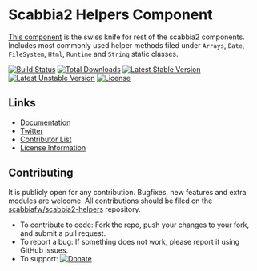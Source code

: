 # Scabbia2 Helpers Component

[This component](https://github.com/scabbiafw/scabbia2-helpers/) is the swiss knife for rest of the scabbia2 components. Includes most commonly used helper methods filed under `Arrays`, `Date`, `FileSystem`, `Html`, `Runtime` and `String` static classes.

[![Build Status](https://travis-ci.org/scabbiafw/scabbia2-helpers.png?branch=master)](https://travis-ci.org/scabbiafw/scabbia2-helpers)
[![Total Downloads](https://poser.pugx.org/scabbiafw/scabbia2-helpers/downloads.png)](https://packagist.org/packages/scabbiafw/scabbia2-helpers)
[![Latest Stable Version](https://poser.pugx.org/scabbiafw/scabbia2-helpers/v/stable)](https://packagist.org/packages/scabbiafw/scabbia2-helpers)
[![Latest Unstable Version](https://poser.pugx.org/scabbiafw/scabbia2-helpers/v/unstable)](https://packagist.org/packages/scabbiafw/scabbia2-helpers)
[![License](https://poser.pugx.org/scabbiafw/scabbia2-helpers/license.png)](https://packagist.org/packages/scabbiafw/scabbia2-helpers)

## Links
- [Documentation](http://scabbiafw.com/docs/)
- [Twitter](https://twitter.com/scabbiafw)
- [Contributor List](contributors.md)
- [License Information](LICENSE)


## Contributing
It is publicly open for any contribution. Bugfixes, new features and extra modules are welcome. All contributions should be filed on the [scabbiafw/scabbia2-helpers](https://github.com/scabbiafw/scabbia2-helpers) repository.

* To contribute to code: Fork the repo, push your changes to your fork, and submit a pull request.
* To report a bug: If something does not work, please report it using GitHub issues.
* To support: [![Donate](https://www.paypalobjects.com/en_US/i/btn/btn_donate_LG.gif)](https://www.paypal.com/cgi-bin/webscr?cmd=_s-xclick&hosted_button_id=BXNMWG56V6LYS)
